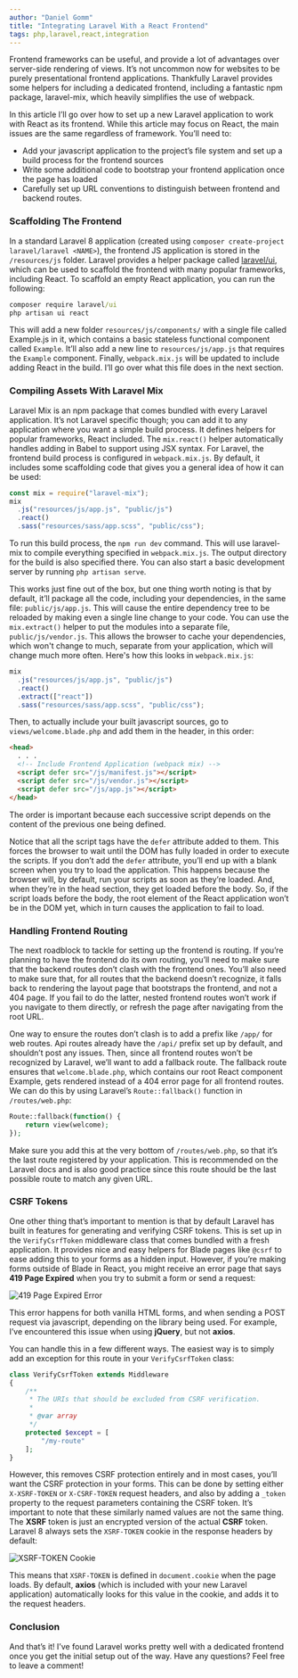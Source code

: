 ```yaml
---
author: "Daniel Gomm"
title: "Integrating Laravel With a React Frontend"
tags: php,laravel,react,integration
---
```


Frontend frameworks can be useful, and provide a lot of advantages over server-side rendering of views. It’s not uncommon now for websites to be purely presentational frontend applications. Thankfully Laravel provides some helpers for including a dedicated frontend, including a fantastic npm package, laravel-mix, which heavily simplifies the use of webpack.

In this article I’ll go over how to set up a new Laravel application to work with React as its frontend. While this article may focus on React, the main issues are the same regardless of framework. You’ll need to:

- Add your javascript application to the project’s file system and set up a build process for the frontend sources
- Write some additional code to bootstrap your frontend application once the page has loaded
- Carefully set up URL conventions to distinguish between frontend and backend routes.

### Scaffolding The Frontend

In a standard Laravel 8 application (created using `composer create-project laravel/laravel <NAME>`), the frontend JS application is stored in the `/resources/js` folder. Laravel provides a helper package called [laravel/ui](https://packagist.org/packages/laravel/ui), which can be used to scaffold the frontend with many popular frameworks, including React. To scaffold an empty React application, you can run the following:

```bat
composer require laravel/ui
php artisan ui react
```

This will add a new folder `resources/js/components/` with a single file called Example.js in it, which contains a basic stateless functional component called `Example`. It’ll also add a new line to `resources/js/app.js` that requires the `Example` component. Finally, `webpack.mix.js` will be updated to include adding React in the build. I’ll go over what this file does in the next section.

### Compiling Assets With Laravel Mix

Laravel Mix is an npm package that comes bundled with every Laravel application. It’s not Laravel specific though; you can add it to any application where you want a simple build process. It defines helpers for popular frameworks, React included. The `mix.react()` helper automatically handles adding in Babel to support using JSX syntax.
For Laravel, the frontend build process is configured in `webpack.mix.js`. By default, it includes some scaffolding code that gives you a general idea of how it can be used:

```javascript
const mix = require("laravel-mix");
mix
  .js("resources/js/app.js", "public/js")
  .react()
  .sass("resources/sass/app.scss", "public/css");
```

To run this build process, the `npm run dev` command. This will use laravel-mix to compile everything specified in `webpack.mix.js`. The output directory for the build is also specified there. You can also start a basic development server by running `php artisan serve`.

This works just fine out of the box, but one thing worth noting is that by default, it’ll package all the code, including your dependencies, in the same file: `public/js/app.js`. This will cause the entire dependency tree to be reloaded by making even a single line change to your code. You can use the `mix.extract()` helper to put the modules into a separate file, `public/js/vendor.js`. This allows the browser to cache your dependencies, which won't change to much, separate from your application, which will change much more often. Here's how this looks in `webpack.mix.js`:

```javascript
mix
  .js("resources/js/app.js", "public/js")
  .react()
  .extract(["react"])
  .sass("resources/sass/app.scss", "public/css");
```

Then, to actually include your built javascript sources, go to `views/welcome.blade.php` and add them in the header, in this order:

```html
<head>
  . . .
  <!-- Include Frontend Application (webpack mix) -->
  <script defer src="/js/manifest.js"></script>
  <script defer src="/js/vendor.js"></script>
  <script defer src="/js/app.js"></script>
</head>
```

The order is important because each successive script depends on the content of the previous one being defined.

Notice that all the script tags have the `defer` attribute added to them. This forces the browser to wait until the DOM has fully loaded in order to execute the scripts. If you don’t add the `defer` attribute, you’ll end up with a blank screen when you try to load the application. This happens because the browser will, by default, run your scripts as soon as they’re loaded. And, when they’re in the head section, they get loaded before the body. So, if the script loads before the body, the root element of the React application won’t be in the DOM yet, which in turn causes the application to fail to load.

### Handling Frontend Routing

The next roadblock to tackle for setting up the frontend is routing. If you’re planning to have the frontend do its own routing, you’ll need to make sure that the backend routes don’t clash with the frontend ones. You’ll also need to make sure that, for all routes that the backend doesn’t recognize, it falls back to rendering the layout page that bootstraps the frontend, and not a 404 page. If you fail to do the latter, nested frontend routes won’t work if you navigate to them directly, or refresh the page after navigating from the root URL.

One way to ensure the routes don’t clash is to add a prefix like `/app/` for web routes. Api routes already have the `/api/` prefix set up by default, and shouldn’t post any issues. Then, since all frontend routes won’t be recognized by Laravel, we’ll want to add a fallback route. The fallback route ensures that `welcome.blade.php`, which contains our root React component Example, gets rendered instead of a 404 error page for all frontend routes. We can do this by using Laravel’s `Route::fallback()` function in `/routes/web.php`:

```php
Route::fallback(function() {
    return view(welcome);
});
```

Make sure you add this at the very bottom of `/routes/web.php`, so that it’s the last route registered by your application. This is recommended on the Laravel docs and is also good practice since this route should be the last possible route to match any given URL.

### CSRF Tokens

One other thing that’s important to mention is that by default Laravel has built in features for generating and verifying CSRF tokens. This is set up in the `VerifyCsrfToken` middleware class that comes bundled with a fresh application. It provides nice and easy helpers for Blade pages like `@csrf` to ease adding this to your forms as a hidden input. However, if you’re making forms outside of Blade in React, you might receive an error page that says **419 Page Expired** when you try to submit a form or send a request:

![419 Page Expired Error](/2021/04/19/integrating-laravel-with-a-react-frontend/419-page-expired.jpg)

This error happens for both vanilla HTML forms, and when sending a POST request via javascript, depending on the library being used. For example, I’ve encountered this issue when using **jQuery**, but not **axios**.

You can handle this in a few different ways. The easiest way is to simply add an exception for this route in your `VerifyCsrfToken` class:

```php
class VerifyCsrfToken extends Middleware
{
    /**
     * The URIs that should be excluded from CSRF verification.
     *
     * @var array
     */
    protected $except = [
        "/my-route"
    ];
}
```

However, this removes CSRF protection entirely and in most cases, you’ll want the CSRF protection in your forms. This can be done by setting either `X-XSRF-TOKEN` or `X-CSRF-TOKEN` request headers, and also by adding a `_token` property to the request parameters containing the CSRF token. It’s important to note that these similarly named values are not the same thing. The **XSRF** token is just an encrypted version of the actual **CSRF** token. Laravel 8 always sets the `XSRF-TOKEN` cookie in the response headers by default:

![XSRF-TOKEN Cookie](/2021/04/19/integrating-laravel-with-a-react-frontend/xsrf-token-cookie.jpg)

This means that `XSRF-TOKEN` is defined in `document.cookie` when the page loads. By default, **axios** (which is included with your new Laravel application) automatically looks for this value in the cookie, and adds it to the request headers.

### Conclusion

And that’s it! I’ve found Laravel works pretty well with a dedicated frontend once you get the initial setup out of the way. Have any questions? Feel free to leave a comment!
